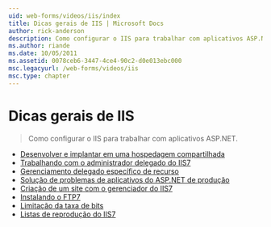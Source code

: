 ```yaml
---
uid: web-forms/videos/iis/index
title: Dicas gerais de IIS | Microsoft Docs
author: rick-anderson
description: Como configurar o IIS para trabalhar com aplicativos ASP.NET.
ms.author: riande
ms.date: 10/05/2011
ms.assetid: 0078ceb6-3447-4ce4-90c2-d0e013ebc000
msc.legacyurl: /web-forms/videos/iis
msc.type: chapter
---
```

<a name="general-iis-tips"></a>Dicas gerais de IIS
====================
> Como configurar o IIS para trabalhar com aplicativos ASP.NET.


- [Desenvolver e implantar em uma hospedagem compartilhada](developing-and-deploying-in-a-shared-hosting.md)
- [Trabalhando com o administrador delegado do IIS7](working-with-iis7-deligated-admin.md)
- [Gerenciamento delegado específico de recurso](feature-specific-delegated-management.md)
- [Solução de problemas de aplicativos do ASP.NET de produção](troubleshooting-production-aspnet-apps.md)
- [Criação de um site com o gerenciador do IIS7](creating-a-site-with-iis7-manager.md)
- [Instalando o FTP7](installing-ftp7.md)
- [Limitação da taxa de bits](bit-rate-throttling.md)
- [Listas de reprodução do IIS7](iis7-playlists.md)
